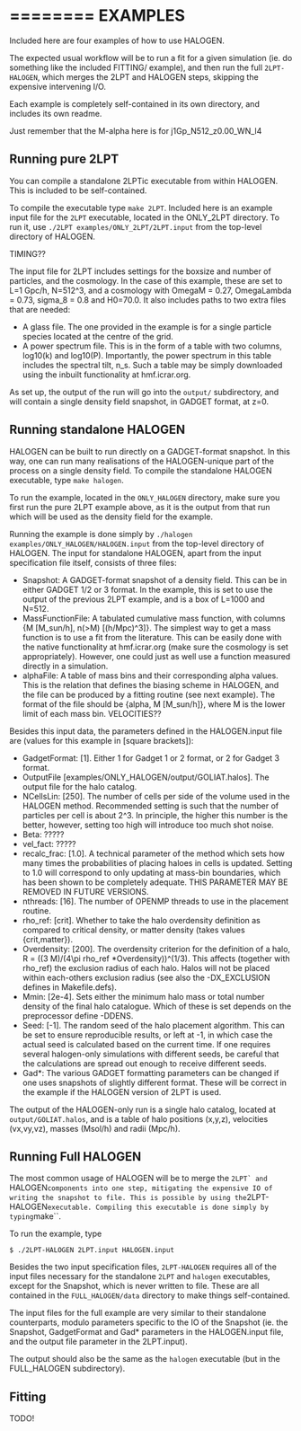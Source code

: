 ========
EXAMPLES
========

Included here are four examples of how to use HALOGEN.

The expected usual workflow will be to run a fit for a given
simulation (ie. do something like the included FITTING/ example),
and then run the full ``2LPT-HALOGEN``, which merges the 2LPT and 
HALOGEN steps, skipping the expensive intervening I/O. 

Each example is completely self-contained in its own directory,
and includes its own readme.

Just remember that the M-alpha here is for j1Gp_N512_z0.00_WN_l4


Running pure 2LPT
-----------------
You can compile a standalone 2LPTic executable from within
HALOGEN. This is included to be self-contained. 

To compile the executable type ``make 2LPT``. Included here
is an example input file for the ``2LPT`` executable, located
in the ONLY_2LPT directory. To run it, use 
``./2LPT examples/ONLY_2LPT/2LPT.input`` from the top-level
directory of HALOGEN. 

TIMING??

The input file for 2LPT includes settings for the boxsize and
number of particles, and the cosmology. In the case of this 
example, these are set to L=1 Gpc/h, N=512^3, and a cosmology with
OmegaM = 0.27, OmegaLambda = 0.73, sigma_8 = 0.8 and H0=70.0. It also 
includes paths to two extra files that are needed:

* A glass file. The one provided in the example is for a single
  particle species located at the centre of the grid.
* A power spectrum file. This is in the form of a table with two 
  columns, log10(k) and log10(P). Importantly, the power spectrum
  in this table includes the spectral tilt, n_s. Such a table may
  be simply downloaded using the inbuilt functionality at 
  hmf.icrar.org.

As set up, the output of the run will go into the ``output/``
subdirectory, and will contain a single density field snapshot,
in GADGET format, at z=0.

Running standalone HALOGEN
--------------------------
HALOGEN can be built to run directly on a GADGET-format snapshot.
In this way, one can run many realisations of the HALOGEN-unique
part of the process on a single density field. To compile the
standalone HALOGEN executable, type ``make halogen``. 

To run the example, located in the ``ONLY_HALOGEN`` directory,
make sure you first run the pure 2LPT example above, as it is
the output from that run which will be used as the density field
for the example. 

Running the example is done simply by ``./halogen
examples/ONLY_HALOGEN/HALOGEN.input`` from the top-level directory
of HALOGEN. The input for standalone HALOGEN, apart from the input
specification file itself, consists of three files:

* Snapshot: A GADGET-format snapshot of a density field. This can be
  in either GADGET 1/2 or 3 format. In the example, this is set to use
  the output of the previous 2LPT example, and is a box of L=1000 and 
  N=512.
* MassFunctionFile: A tabulated cumulative mass function, with columns
  {M [M_sun/h], n(>M) [(h/Mpc)^3]}. The simplest way to get a mass 
  function is to use a fit from the literature. This can be easily done
  with the native functionality at hmf.icrar.org (make sure the cosmology
  is set appropriately). However, one could just as well use a function
  measured directly in a simulation.
* alphaFile: A table of mass bins and their corresponding alpha values.
  This is the relation that defines the biasing scheme in HALOGEN, and the
  file can be produced by a fitting routine (see next example). The format
  of the file should be {alpha, M [M_sun/h]}, where M is the lower limit of
  each mass bin. VELOCITIES??

Besides this input data, the parameters defined in the HALOGEN.input file are
(values for this example in [square brackets]):

* GadgetFormat: [1]. Either 1 for Gadget 1 or 2 format, or 2 for Gadget 3
  format.
* OutputFile [examples/ONLY_HALOGEN/output/GOLIAT.halos]. The output file
  for the halo catalog.
* NCellsLin: [250]. The number of cells per side of the volume used in the
  HALOGEN method. Recommended setting is such that the number of particles
  per cell is about 2^3. In principle, the higher this number is the better,
  however, setting too high will introduce too much shot noise.
* Beta: ?????
* vel_fact: ?????
* recalc_frac: [1.0]. A technical parameter of the method which sets how
  many times the probabilities of placing haloes in cells is updated. 
  Setting to 1.0 will correspond to only updating at mass-bin boundaries,
  which has been shown to be completely adequate. THIS PARAMETER MAY BE 
  REMOVED IN FUTURE VERSIONS.
* nthreads: [16]. The number of OPENMP threads to use in the placement
  routine.
* rho_ref: [crit]. Whether to take the halo overdensity definition as compared
  to critical density, or matter density (takes values {crit,matter}). 
* Overdensity: [200]. The overdensity criterion for the definition of a halo,
  R = ((3 M)/(4\pi rho_ref *Overdensity))^(1/3). This affects (together with 
  rho_ref) the exclusion radius of each halo. Halos will not be placed within 
  each-others exclusion radius (see also the -DX_EXCLUSION defines in Makefile.defs).
* Mmin: [2e-4]. Sets either the minimum halo mass or total number density of 
  the final halo catalogue. Which of these is set depends on the preprocessor
  define -DDENS.
* Seed: [-1]. The random seed of the halo placement algorithm. This can be set
  to ensure reproducible results, or left at -1, in which case the actual seed
  is calculated based on the current time. If one requires several
  halogen-only simulations with different seeds, be careful that the
  calculations are spread out enough to receive different seeds.
* Gad*: The various GADGET formatting parameters can be changed if one uses
  snapshots of slightly different format. These will be correct in the example
  if the HALOGEN version of 2LPT is used. 

The output of the HALOGEN-only run is a single halo catalog, located at
``output/GOLIAT.halos``, and is a table of halo positions (x,y,z), 
velocities (vx,vy,vz), masses (Msol/h) and radii (Mpc/h).

Running Full HALOGEN
--------------------
The most common usage of HALOGEN will be to merge the ``2LPT` and ``HALOGEN``
components into one step, mitigating the expensive IO of writing the snapshot
to file. This is possible by using the ``2LPT-HALOGEN``
executable. Compiling this executable is done simply by typing ``make``.

To run the example, type

    $ ./2LPT-HALOGEN 2LPT.input HALOGEN.input

Besides the two input specification files, ``2LPT-HALOGEN`` requires all of
the input files necessary for the standalone ``2LPT`` and ``halogen``
executables, except for the Snapshot, which is never written to file. These
are all contained in the ``FULL_HALOGEN/data`` directory to make things
self-contained.

The input files for the full example are very similar to their standalone
counterparts, modulo parameters specific to the IO of the Snapshot (ie. the
Snapshot, GadgetFormat and Gad* parameters in the HALOGEN.input file, and the
output file parameter in the 2LPT.input).

The output should also be the same as the ``halogen`` executable (but in the 
FULL_HALOGEN subdirectory).


Fitting
-------
TODO!

